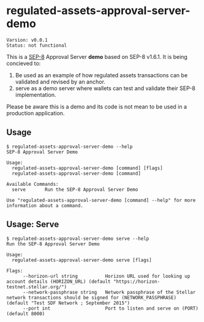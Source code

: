 # regulated-assets-approval-server-demo

```
Varsion: v0.0.1
Status: not functional
```

This is a [SEP-8] Approval Server **demo** based on SEP-8 v1.6.1. It is being
concieved to:

1. Be used as an example of how regulated assets transactions can be validated
   and revised by an anchor.
2. serve as a demo server where wallets can test and validate their SEP-8
   implementation.

Please be aware this is a demo and its code is not mean to be used in a
production application.

## Usage

```
$ regulated-assets-approval-server-demo --help
SEP-8 Approval Server Demo

Usage:
  regulated-assets-approval-server-demo [command] [flags]
  regulated-assets-approval-server-demo [command]

Available Commands:
  serve       Run the SEP-8 Approval Server Demo

Use "regulated-assets-approval-server-demo [command] --help" for more information about a command.
```

## Usage: Serve

```
$ regulated-assets-approval-server-demo serve --help
Run the SEP-8 Approval Server Demo

Usage:
  regulated-assets-approval-server-demo serve [flags]

Flags:
      --horizon-url string          Horizon URL used for looking up account details (HORIZON_URL) (default "https://horizon-testnet.stellar.org/")
      --network-passphrase string   Network passphrase of the Stellar network transactions should be signed for (NETWORK_PASSPHRASE) (default "Test SDF Network ; September 2015")
      --port int                    Port to listen and serve on (PORT) (default 8000)
```


[SEP-8]: https://github.com/stellar/stellar-protocol/blob/7c795bb9abc606cd1e34764c4ba07900d58fe26e/ecosystem/sep-0008.md
